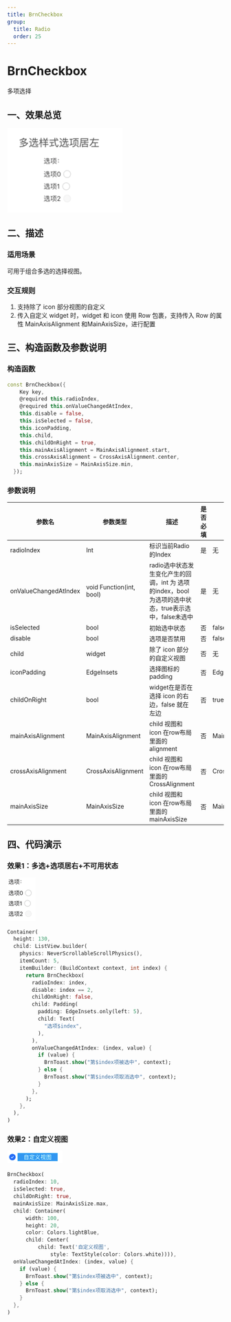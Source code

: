 ```yaml
---
title: BrnCheckbox
group:
  title: Radio
  order: 25
---
```


# BrnCheckbox

多项选择

## 一、效果总览

<img src="./img/BrnCheckboxIntro.png" style="zoom:50%;" />

## 二、描述

### 适用场景

可用于组合多选的选择视图。

### 交互规则

1. 支持除了 icon 部分视图的自定义
3. 传入自定义 widget 时，widget 和 icon 使用 Row 包裹，支持传入 Row 的属性 MainAxisAlignment 和MainAxisSize，进行配置

## 三、构造函数及参数说明

### 构造函数

```dart
const BrnCheckbox({
    Key key,
    @required this.radioIndex,
    @required this.onValueChangedAtIndex,
    this.disable = false,
    this.isSelected = false,
    this.iconPadding,
    this.child,
    this.childOnRight = true,
    this.mainAxisAlignment = MainAxisAlignment.start,
    this.crossAxisAlignment = CrossAxisAlignment.center,
    this.mainAxisSize = MainAxisSize.min,
  });
```
### 参数说明

| **参数名** | **参数类型** | **描述** | **是否必填** | **默认值** |
| --- | --- | --- | --- | --- |
| radioIndex | Int | 标识当前Radio的Index | 是 | 无 |
| onValueChangedAtIndex | void Function(int, bool) | radio选中状态发生变化产生的回调，int 为 选项的index，bool 为选项的选中状态，true表示选中，false未选中 | 是 | 无 |
| isSelected | bool | 初始选中状态 | 否 | false |
| disable | bool | 选项是否禁用 | 否 | false |
| child | widget | 除了 icon 部分的自定义视图 | 否 | 无 |
| iconPadding | EdgeInsets | 选择图标的padding | 否 | EdgeInsets.all(5) |
| childOnRight | bool | widget在是否在选择 icon 的右边，false 就在左边 | 否 | true |
| mainAxisAlignment | MainAxisAlignment | child 视图和 icon 在row布局里面的alignment | 否 | MainAxisAlignment.start |
| crossAxisAlignment | CrossAxisAlignment | child 视图和 icon 在row布局里面的CrossAlignment | 否 | CrossAxisAlignment.center |
| mainAxisSize | MainAxisSize | child 视图和 icon 在row布局里面的mainAxisSize | 否 | MainAxisSize.min |

## 四、代码演示

### 效果1：多选+选项居右+不可用状态

![](./img/BrnCheckboxDemo1.png)
```dart
Container(
  height: 130,
  child: ListView.builder(
    physics: NeverScrollableScrollPhysics(),
    itemCount: 5,
    itemBuilder: (BuildContext context, int index) {
      return BrnCheckbox(
        radioIndex: index,
        disable: index == 2,
        childOnRight: false,
        child: Padding(
          padding: EdgeInsets.only(left: 5),
          child: Text(
            "选项$index",
          ),
        ),
        onValueChangedAtIndex: (index, value) {
          if (value) {
            BrnToast.show("第$index项被选中", context);
          } else {
            BrnToast.show("第$index项取消选中", context);
          }
        },
      );
    },
  ),
)
```

### 效果2：自定义视图

![](./img/BrnCheckboxDemo2.png)
```dart
BrnCheckbox(
  radioIndex: 10,
  isSelected: true,
  childOnRight: true,
  mainAxisSize: MainAxisSize.max,
  child: Container(
      width: 100,
      height: 20,
      color: Colors.lightBlue,
      child: Center(
          child: Text('自定义视图',
              style: TextStyle(color: Colors.white)))),
  onValueChangedAtIndex: (index, value) {
    if (value) {
      BrnToast.show("第$index项被选中", context);
    } else {
      BrnToast.show("第$index项取消选中", context);
    }
  },
)
```
